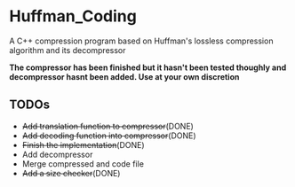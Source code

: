 # Huffman_Coding
A C++ compression program based on Huffman's lossless compression algorithm and its decompressor

**The compressor has been finished but it hasn't been tested thoughly and decompressor hasnt been added. Use at your own discretion**

## TODOs
* ~~Add translation function to compressor~~(DONE)
* ~~Add decoding function into compressor~~(DONE)
* ~~Finish the implementation~~(DONE)
* Add decompressor
* Merge compressed and code file
* ~~Add a size checker~~(DONE)

